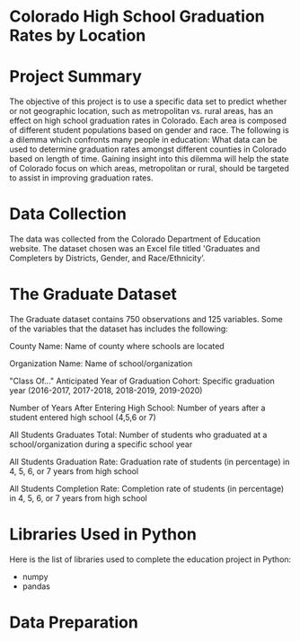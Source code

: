 # Colorado High School Graduation Rates by Location

# Project Summary

The objective of this project is to use a specific data set to predict whether or not geographic location, such as metropolitan vs. rural areas, has an effect on high school graduation rates in Colorado. Each area is composed of different student populations based on gender and race.  The following is a dilemma which confronts many people in education: What data can be used to determine graduation rates amongst different counties in Colorado based on length of time.  Gaining insight into this dilemma will help the state of Colorado focus on which areas, metropolitan or rural, should be targeted to assist in improving graduation rates.

# Data Collection

The data was collected from the Colorado Department of Education website. The dataset chosen was an Excel file titled 'Graduates and Completers by Districts, Gender, and Race/Ethnicity’.

# The Graduate Dataset

The Graduate dataset contains 750 observations and 125 variables. Some of the variables that the dataset has includes the following:

County Name: Name of county where schools are located

Organization Name: Name of school/organization

"Class Of..." Anticipated Year of Graduation Cohort: Specific graduation year (2016-2017, 2017-2018, 2018-2019, 2019-2020)

Number of Years After Entering High School: Number of years after a student entered high school (4,5,6 or 7)

All Students Graduates Total: Number of students who graduated at a school/organization during a specific school year

All Students Graduation Rate: Graduation rate of students (in percentage) in 4, 5, 6, or 7 years from high school

All Students Completion Rate: Completion rate of students (in percentage) in 4, 5, 6, or 7 years from high school

# Libraries Used in Python

Here is the list of libraries used to complete the education project in Python:

* numpy
* pandas

# Data Preparation
